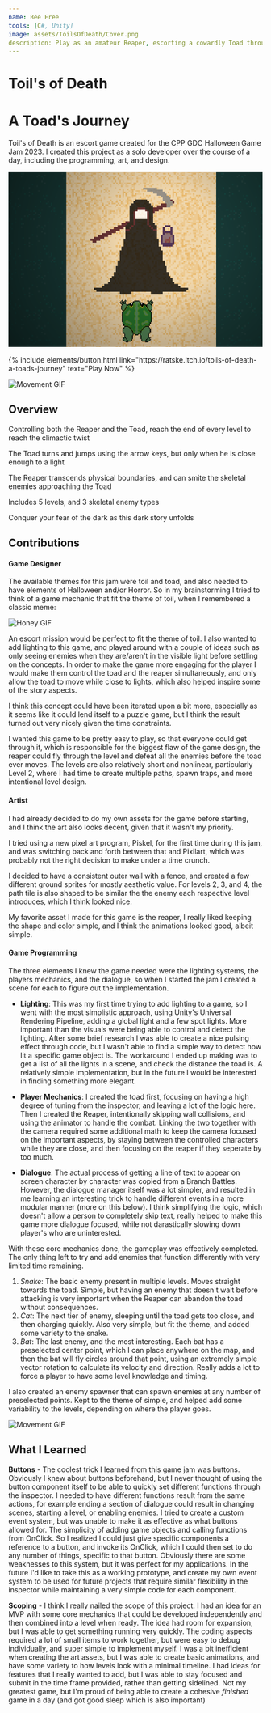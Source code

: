 ```yaml
---
name: Bee Free
tools: [C#, Unity]
image: assets/ToilsOfDeath/Cover.png
description: Play as an amateur Reaper, escorting a cowardly Toad through the spooky wild.
---
```


# Toil's of Death
# A Toad's Journey

Toil's of Death is an escort game created for the CPP GDC Halloween Game Jam 2023. I created this project as a solo developer over the course of a day, including the programming, art, and design.

![preview](assets/ToilsOfDeath/Cover.png)

<p class="text-center">
{% include elements/button.html link="https://ratske.itch.io/toils-of-death-a-toads-journey" text="Play Now" %}
</p>

![Movement GIF](/assets/BeeFree/Basic.gif)
## Overview

Controlling both the Reaper and the Toad, reach the end of every level to reach the climactic twist

The Toad turns and jumps using the arrow keys, but only when he is close enough to a light

The Reaper transcends physical boundaries, and can smite the skeletal enemies approaching the Toad

Includes 5 levels, and 3 skeletal enemy types

Conquer your fear of the dark as this dark story unfolds

## Contributions

#### Game Designer
The available themes for this jam were toil and toad, and also needed to have elements of Halloween and/or Horror. So in my brainstorming I tried to think of a game mechanic that fit the theme of toil, when I remembered a classic meme:

<div style="display: flex; justify-content: space-between;">
    <img src="https://img.ifunny.co/images/4a74a1961f40fdf363b29e9fa12840a73579372755ad3e9b61d495f1fec9e15c_1.jpg" alt="Honey GIF" width="35%">
</div>

An escort mission would be perfect to fit the theme of toil. I also wanted to add lighting to this game, and played around with a couple of ideas such as only seeing enemies when they are/aren't in the visible light before settling on the concepts.
In order to make the game more engaging for the player I would make them control the toad and the reaper simultaneously, and only allow the toad to move while close to lights, which also helped inspire some of the story aspects.

I think this concept could have been iterated upon a bit more, especially as it seems like it could lend itself to a puzzle game, but I think the result turned out very nicely given the time constraints. 

I wanted this game to be pretty easy to play, so that everyone could get through it, which is responsible for the biggest flaw of the game design, the reaper could fly through the level and defeat all the enemies before the toad ever moves.
The levels are also relatively short and nonlinear, particularly Level 2, where I had time to create multiple paths, spawn traps, and more intentional level design.

#### Artist
I had already decided to do my own assets for the game before starting, and I think the art also looks decent, given that it wasn't my priority.

I tried using a new pixel art program, Piskel, for the first time during this jam, and was switching back and forth between that and Pixilart, which was probably not the right decision to make under a time crunch.

I decided to have a consistent outer wall with a fence, and created a few different ground sprites for mostly aesthetic value. For levels 2, 3, and 4, the path tile is also shaped to be similar the the enemy each respective level introduces, which I think looked nice.

My favorite asset I made for this game is the reaper, I really liked keeping the shape and color simple, and I think the animations looked good, albeit simple.



#### Game Programming
The three elements I knew the game needed were the lighting systems, the players mechanics, and the dialogue, so when I started the jam I created a scene for each to figure out the implementation.

* **Lighting**: This was my first time trying to add lighting to a game, so I went with the most simplistic approach, using Unity's Universal Rendering Pipeline, adding a global light and a few spot lights. More important than the visuals were being able to control and detect the lighting. After some brief research I was able to create a nice pulsing effect through code, but I wasn't able to find a simple way to detect how lit a specific game object is. The workaround I ended up making was to get a list of all the lights in a scene, and check the distance the toad is. A relatively simple implementation, but in the future I would be interested in finding something more elegant.

* **Player Mechanics**: I created the toad first, focusing on having a high degree of tuning from the inspector, and leaving a lot of the logic here. Then I created the Reaper, intentionally skipping wall collisions, and using the animator to handle the combat. Linking the two together with the camera required some additional math to keep the camera focused on the important aspects, by staying between the controlled characters while they are close, and then focusing on the reaper if they seperate by too much.

* **Dialogue**: The actual process of getting a line of text to appear on screen character by character was copied from a Branch Battles. However, the dialogue manager itself was a lot simpler, and resulted in me learning an interesting trick to handle different events in a more modular manner (more on this below). I think simplifying the logic, which doesn't allow a person to completely skip text, really helped to make this game more dialogue focused, while not darastically slowing down player's who are uninterested.

With these core mechanics done, the gameplay was effectively completed. The only thing left to try and add enemies that function differently with very limited time remaining.

1. *Snake*: The basic enemy present in multiple levels. Moves straight towards the toad. Simple, but having an enemy that doesn't wait before attacking is very important when the Reaper can abandon the toad without consequences.
2. *Cat*: The next tier of enemy, sleeping until the toad gets too close, and then charging quickly. Also very simple, but fit the theme, and added some variety to the snake.
3. *Bat*: The last enemy, and the most interesting. Each bat has a preselected center point, which I can place anywhere on the map, and then the bat will fly circles around that point, using an extremely simple vector rotation to calculate its velocity and direction. Really adds a lot to force a player to have some level knowledge and timing.

I also created an enemy spawner that can spawn enemies at any number of preselected points. Kept to the theme of simple, and helped add some variability to the levels, depending on where the player goes. 


![Movement GIF](/assets/BeeFree/TopView.gif)



## What I Learned

**Buttons** - The coolest trick I learned from this game jam was buttons. Obviously I knew about buttons beforehand, but I never thought of using the button component itself to be able to quickly set different functions through the inspector. 
I needed to have different functions result from the same actions, for example ending a section of dialogue could result in changing scenes, starting a level, or enabling enemies. I tried to create a custom event system, but was unable to make it as effective as what buttons allowed for. The simplicity of adding game objects and calling functions from OnClick.
So I realized I could just give specific components a reference to a button, and invoke its OnClick, which I could then set to do any number of things, specific to that button. Obviously there are some weaknesses to this system, but it was perfect for my applications.
In the future I'd like to take this as a working prototype, and create my own event system to be used for future projects that require similar flexibility in the inspector while maintaining a very simple code for each component.

**Scoping** - I think I really nailed the scope of this project. I had an idea for an MVP with some core mechanics that could be developed independently and then combined into a level when ready. The idea had room for expansion, but I was able to get something running very quickly.
The coding aspects required a lot of small items to work together, but were easy to debug individually, and super simple to implement myself. I was a bit inefficient when creating the art assets, but I was able to create basic animations, and have some variety to how levels look with a minimal timeline.
I had ideas for features that I really wanted to add, but I was able to stay focused and submit in the time frame provided, rather than getting sidelined. Not my greatest game, but I'm proud of being able to create a cohesive *finished* game in a day (and got good sleep which is also important)